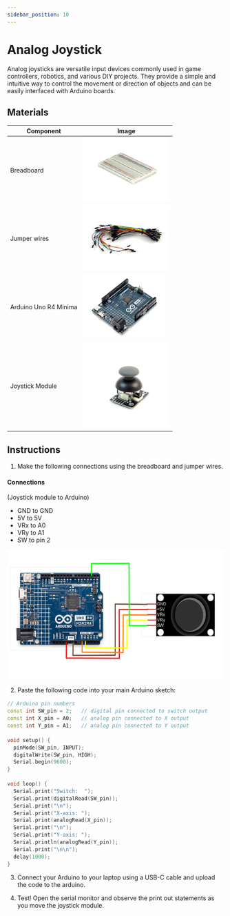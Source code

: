 ```yaml
---
sidebar_position: 10
---
```

# Analog Joystick
Analog joysticks are versatile input devices commonly used in game controllers, robotics, and various DIY projects. They provide a simple and intuitive way to control the movement or direction of objects and can be easily interfaced with Arduino boards.

## Materials
| Component                                   | Image                                                                                          |
|---------------------------------------------|------------------------------------------------------------------------------------------------|
| Breadboard                                  | <img src="/img/docs/UNO-R4-Starter-Kit/breadboard.webp" width="200" height="150" />       |
| Jumper wires                                | <img src="/img/docs/UNO-R4-Starter-Kit/jumper-wires.webp" width="200" height="150" />       |
| Arduino Uno R4 Minima                       | <img src="/img/docs/UNO-R4-Starter-Kit/arduino-r4-minima.webp" width="190" height="150" />               |
| Joystick Module                      | <img src="/img/docs/UNO-R4-Starter-Kit/joystick.webp" width="200" height="200" />               |

## Instructions

1. Make the following connections using the breadboard and jumper wires.
#### Connections
(Joystick module to Arduino)
- GND to GND
- 5V to 5V
- VRx to A0
- VRy to A1
- SW to pin 2
<img src="/img/docs/UNO-R4-Starter-Kit/joystick-module.png" width="550" height="300" />

2. Paste the following code into your main Arduino sketch:
```cpp
// Arduino pin numbers
const int SW_pin = 2;   // digital pin connected to switch output
const int X_pin = A0;   // analog pin connected to X output
const int Y_pin = A1;   // analog pin connected to Y output

void setup() {
  pinMode(SW_pin, INPUT);
  digitalWrite(SW_pin, HIGH);
  Serial.begin(9600);
}

void loop() {
  Serial.print("Switch:  ");
  Serial.print(digitalRead(SW_pin));
  Serial.print("\n");
  Serial.print("X-axis: ");
  Serial.print(analogRead(X_pin));
  Serial.print("\n");
  Serial.print("Y-axis: ");
  Serial.println(analogRead(Y_pin));
  Serial.print("\n\n");
  delay(1000);
}
```

3. Connect your Arduino to your laptop using a USB-C cable and upload the code to the arduino.

4. Test! Open the serial monitor and observe the print out statements as you move the joystick module.
